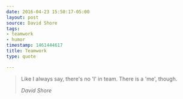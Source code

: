 ```yaml
---
date: 2016-04-23 15:50:17-05:00
layout: post
source: David Shore
tags:
- teamwork
- humor
timestamp: 1461444617
title: Teamwork
type: quote

---
```

> Like I always say, there's no 'I' in team. There is a 'me', though.
> 
> <cite>David Shore</cite>